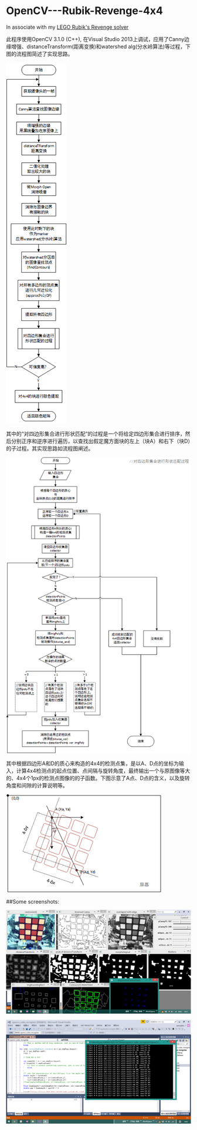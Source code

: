 # OpenCV---Rubik-Revenge-4x4

In associate with my [LEGO Rubik's Revenge solver](https://github.com/wenoptics/Rubiks-Cube-Solver---LEGO)


  此程序使用OpenCV 3.1.0 (C++), 在Visual Studio 2013上调试，应用了Canny边缘增强、distanceTransform(距离变换)和watershed alg(分水岭算法)等过程，下图的流程图简述了实现思路。

![](https://github.com/wenoptics/OpenCV---Rubik-Revenge-4x4/blob/master/doc/opencv-overall.png?raw=true)

  其中的“对四边形集合进行形状匹配”的过程是一个将给定四边形集合进行排序，然后分别正序和逆序进行遍历，以查找出假定魔方面块的左上（块A）和右下（块D）的子过程。其实现思路如流程图阐述。

![](https://github.com/wenoptics/OpenCV---Rubik-Revenge-4x4/blob/master/doc/A-Dpaired.png?raw=true)

  其中根据四边形A和D的质心来构造的4x4的检测点集，是以A、D点的坐标为输入，计算4x4检测点的起点位置、点间隔与旋转角度，最终输出一个与原图像等大的、4x4个1px的检测点图像的的子函数。下图示意了A点、D点的含义，以及旋转角度和间隙的计算说明等。

![](https://github.com/wenoptics/OpenCV---Rubik-Revenge-4x4/blob/master/doc/A-D-pr.png?raw=true)

##Some screenshots:

![](https://github.com/wenoptics/OpenCV---Rubik-Revenge-4x4/blob/master/screenShot/20160621-newAlg-particial-0.png?raw=true)

![A-D pair debug](https://github.com/wenoptics/OpenCV---Rubik-Revenge-4x4/blob/master/screenShot/20160621-newAlg-particial-1.png?raw=true)



